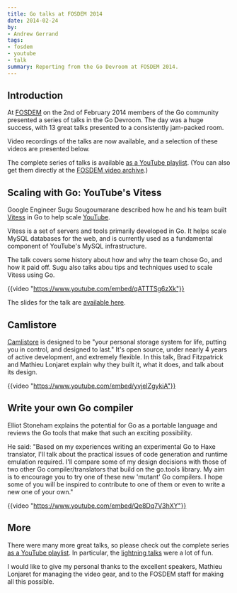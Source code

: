 ```yaml
---
title: Go talks at FOSDEM 2014
date: 2014-02-24
by:
- Andrew Gerrand
tags:
- fosdem
- youtube
- talk
summary: Reporting from the Go Devroom at FOSDEM 2014.
---
```


## Introduction

At [FOSDEM](http://fosdem.org/) on the 2nd of February 2014 members of the Go
community presented a series of talks in the Go Devroom. The day was a huge
success, with 13 great talks presented to a consistently jam-packed room.

Video recordings of the talks are now available, and a selection of these
videos are presented below.

The complete series of talks is available
[as a YouTube playlist](http://www.youtube.com/playlist?list=PLtLJO5JKE5YDKG4WcaNts3IVZqhDmmuBH).
(You can also get them directly at the
[FOSDEM video archive](http://video.fosdem.org/2014/K4601/Sunday/).)

## Scaling with Go: YouTube's Vitess

Google Engineer Sugu Sougoumarane described how he and his
team built [Vitess](https://github.com/youtube/vitess) in Go to help scale
[YouTube](https://youtube.com).

Vitess is a set of servers and tools primarily developed in Go.
It helps scale MySQL databases for the web, and is currently used as a
fundamental component of YouTube's MySQL infrastructure.

The talk covers some history about how and why the team chose Go, and how it
paid off.
Sugu also talks abou tips and techniques used to scale Vitess using Go.

{{video "https://www.youtube.com/embed/qATTTSg6zXk"}}

The slides for the talk are [available here](https://github.com/youtube/vitess/blob/master/doc/Vitess2014.pdf?raw=true).

## Camlistore

[Camlistore](http://camlistore.org/) is designed to be "your personal storage
system for life, putting you in control, and designed to last." It's open
source, under nearly 4 years of active development, and extremely flexible.  In
this talk, Brad Fitzpatrick and Mathieu Lonjaret explain why they built it,
what it does, and talk about its design.

{{video "https://www.youtube.com/embed/yvjeIZgykiA"}}

## Write your own Go compiler

Elliot Stoneham explains the potential for Go as a portable language and
reviews the Go tools that make that such an exciting possibility.

He said: "Based on my experiences writing an experimental Go to Haxe
translator, I'll talk about the practical issues of code generation and runtime
emulation required. I'll compare some of my design decisions with those of two
other Go compiler/translators that build on the go.tools library. My aim is to
encourage you to try one of these new 'mutant' Go compilers. I hope some of you
will be inspired to contribute to one of them or even to write a new one of
your own."

{{video "https://www.youtube.com/embed/Qe8Dq7V3hXY"}}

## More

There were many more great talks, so please check out the complete series
[as a YouTube playlist](http://www.youtube.com/playlist?list=PLtLJO5JKE5YDKG4WcaNts3IVZqhDmmuBH).
In particular, the [lightning talks](http://www.youtube.com/watch?v=cwpI5ONWGxc&list=PLtLJO5JKE5YDKG4WcaNts3IVZqhDmmuBH&index=7) were a lot of fun.

I would like to give my personal thanks to the excellent speakers, Mathieu
Lonjaret for managing the video gear, and to the FOSDEM staff for making all
this possible.
